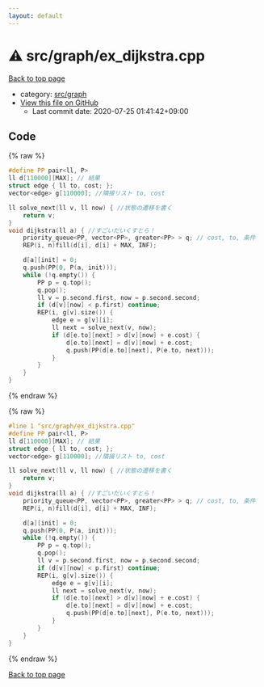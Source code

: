 ```yaml
---
layout: default
---
```


<!-- mathjax config similar to math.stackexchange -->
<script type="text/javascript" async
  src="https://cdnjs.cloudflare.com/ajax/libs/mathjax/2.7.5/MathJax.js?config=TeX-MML-AM_CHTML">
</script>
<script type="text/x-mathjax-config">
  MathJax.Hub.Config({
    TeX: { equationNumbers: { autoNumber: "AMS" }},
    tex2jax: {
      inlineMath: [ ['$','$'] ],
      processEscapes: true
    },
    "HTML-CSS": { matchFontHeight: false },
    displayAlign: "left",
    displayIndent: "2em"
  });
</script>

<script type="text/javascript" src="https://cdnjs.cloudflare.com/ajax/libs/jquery/3.4.1/jquery.min.js"></script>
<script src="https://cdn.jsdelivr.net/npm/jquery-balloon-js@1.1.2/jquery.balloon.min.js" integrity="sha256-ZEYs9VrgAeNuPvs15E39OsyOJaIkXEEt10fzxJ20+2I=" crossorigin="anonymous"></script>
<script type="text/javascript" src="../../../assets/js/copy-button.js"></script>
<link rel="stylesheet" href="../../../assets/css/copy-button.css" />


# :warning: src/graph/ex_dijkstra.cpp

<a href="../../../index.html">Back to top page</a>

* category: <a href="../../../index.html#5442c8f317d712204bf06ed26672e17c">src/graph</a>
* <a href="{{ site.github.repository_url }}/blob/master/src/graph/ex_dijkstra.cpp">View this file on GitHub</a>
    - Last commit date: 2020-07-25 01:41:42+09:00




## Code

<a id="unbundled"></a>
{% raw %}
```cpp
#define PP pair<ll, P>
ll d[110000][MAX]; // 結果
struct edge { ll to, cost; };
vector<edge> g[110000]; //隣接リスト to, cost

ll solve_next(ll v, ll now) { //状態の遷移を書く
	return v;
}
void dijkstra(ll a) { //すごいだいくすとら！
	priority_queue<PP, vector<PP>, greater<PP> > q; // cost, to, 条件
	REP(i, n)fill(d[i], d[i] + MAX, INF);

	d[a][init] = 0;
	q.push(PP(0, P(a, init)));
	while (!q.empty()) {
		PP p = q.top();
		q.pop();
		ll v = p.second.first, now = p.second.second;
		if (d[v][now] < p.first) continue;
		REP(i, g[v].size()) {
			edge e = g[v][i];
			ll next = solve_next(v, now);
			if (d[e.to][next] > d[v][now] + e.cost) {
				d[e.to][next] = d[v][now] + e.cost;
				q.push(PP(d[e.to][next], P(e.to, next)));
			}
		}
	}
}
```
{% endraw %}

<a id="bundled"></a>
{% raw %}
```cpp
#line 1 "src/graph/ex_dijkstra.cpp"
#define PP pair<ll, P>
ll d[110000][MAX]; // 結果
struct edge { ll to, cost; };
vector<edge> g[110000]; //隣接リスト to, cost

ll solve_next(ll v, ll now) { //状態の遷移を書く
	return v;
}
void dijkstra(ll a) { //すごいだいくすとら！
	priority_queue<PP, vector<PP>, greater<PP> > q; // cost, to, 条件
	REP(i, n)fill(d[i], d[i] + MAX, INF);

	d[a][init] = 0;
	q.push(PP(0, P(a, init)));
	while (!q.empty()) {
		PP p = q.top();
		q.pop();
		ll v = p.second.first, now = p.second.second;
		if (d[v][now] < p.first) continue;
		REP(i, g[v].size()) {
			edge e = g[v][i];
			ll next = solve_next(v, now);
			if (d[e.to][next] > d[v][now] + e.cost) {
				d[e.to][next] = d[v][now] + e.cost;
				q.push(PP(d[e.to][next], P(e.to, next)));
			}
		}
	}
}

```
{% endraw %}

<a href="../../../index.html">Back to top page</a>

